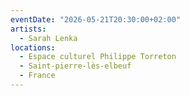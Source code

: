 ```yaml
---
eventDate: "2026-05-21T20:30:00+02:00"
artists:
  - Sarah Lenka
locations:
  - Espace culturel Philippe Torreton
  - Saint-pierre-lès-elbeuf
  - France
---
```

